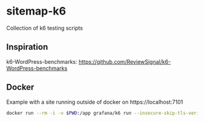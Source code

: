 # sitemap-k6
Collection of k6 testing scripts

## Inspiration
k6-WordPress-benchmarks: https://github.com/ReviewSignal/k6-WordPress-benchmarks

## Docker
Example with a site running outside of docker on https://localhost:7101

```bash
docker run --rm -i -v $PWD:/app grafana/k6 run --insecure-skip-tls-verify /app/sitemap-k6.js -e SITE_URL=https://host.docker.internal:7101 -e K6_WEB_DASHBOARD_EXPORT=/app/html-report.html -e K6_WEB_DASHBOARD=true
```